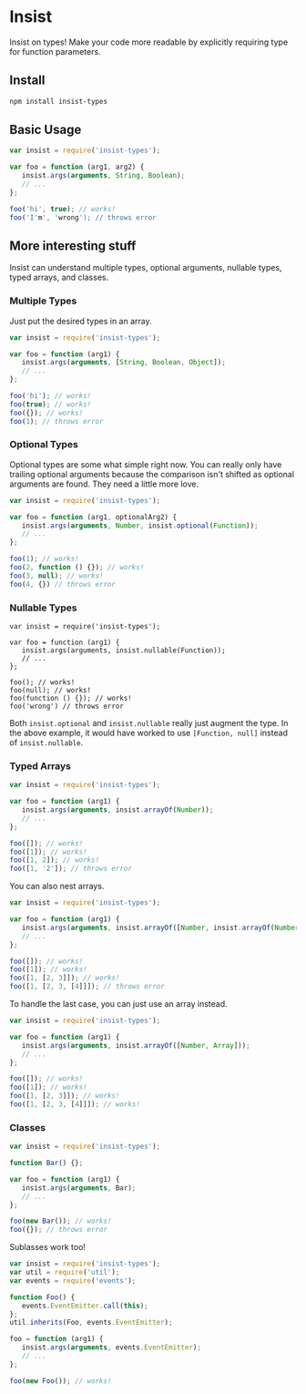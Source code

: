 # Insist
Insist on types! Make your code more readable by explicitly requiring type for function parameters.

## Install
```bash
npm install insist-types
```

## Basic Usage
```javascript
var insist = require('insist-types');

var foo = function (arg1, arg2) {
   insist.args(arguments, String, Boolean);
   // ...
};

foo('hi', true); // works!
foo('I'm', 'wrong'); // throws error
```

## More interesting stuff
Insist can understand multiple types, optional arguments, nullable types, typed arrays, and classes.

### Multiple Types
Just put the desired types in an array.
```javascript
var insist = require('insist-types');

var foo = function (arg1) {
   insist.args(arguments, [String, Boolean, Object]);
   // ...
};

foo('hi'); // works!
foo(true); // works!
foo({}); // works!
foo(1); // throws error
```

### Optional Types
Optional types are some what simple right now. You can really only have trailing optional arguments because the comparison isn't shifted as optional arguments are found. They need a little more love.

```javascript
var insist = require('insist-types');

var foo = function (arg1, optionalArg2) {
   insist.args(arguments, Number, insist.optional(Function));
   // ...
};

foo(1); // works!
foo(2, function () {}); // works!
foo(3, null); // works!
foo(4, {}) // throws error
```

### Nullable Types
```
var insist = require('insist-types');

var foo = function (arg1) {
   insist.args(arguments, insist.nullable(Function));
   // ...
};

foo(); // works!
foo(null); // works!
foo(function () {}); // works!
foo('wrong') // throws error
```
Both `insist.optional` and `insist.nullable` really just augment the type. In the above example, it would have worked to use `[Function, null]` instead of `insist.nullable`.

### Typed Arrays
```javascript
var insist = require('insist-types');

var foo = function (arg1) {
   insist.args(arguments, insist.arrayOf(Number));
   // ...
};

foo([]); // works!
foo([1]); // works!
foo([1, 2]); // works!
foo([1, '2']); // throws error
```
You can also nest arrays.
```javascript
var insist = require('insist-types');

var foo = function (arg1) {
   insist.args(arguments, insist.arrayOf([Number, insist.arrayOf(Number)));
   // ...
};

foo([]); // works!
foo([1]); // works!
foo([1, [2, 3]]); // works!
foo([1, [2, 3, [4]]]); // throws error
```
To handle the last case, you can just use an array instead.
```javascript
var insist = require('insist-types');

var foo = function (arg1) {
   insist.args(arguments, insist.arrayOf([Number, Array]));
   // ...
};

foo([]); // works!
foo([1]); // works!
foo([1, [2, 3]]); // works!
foo([1, [2, 3, [4]]]); // works!
```

### Classes
```javascript
var insist = require('insist-types');

function Bar() {};

var foo = function (arg1) {
   insist.args(arguments, Bar);
   // ...
};

foo(new Bar()); // works!
foo({}); // throws error
```
Sublasses work too!
```javascript
var insist = require('insist-types');
var util = require('util');
var events = require('events');

function Foo() {
   events.EventEmitter.call(this);
};
util.inherits(Foo, events.EventEmitter);

foo = function (arg1) {
   insist.args(arguments, events.EventEmitter);
   // ...
};

foo(new Foo()); // works!
```
